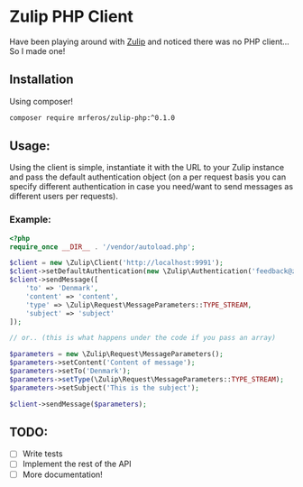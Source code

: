 Zulip PHP Client
====

Have been playing around with [Zulip](https://zulip.org/) and noticed there was no PHP client... So I made one! 

## Installation
Using composer!
```bash
composer require mrferos/zulip-php:^0.1.0
```

## Usage:
Using the client is simple, instantiate it with the URL to your Zulip instance and pass the default authentication
object (on a per request basis you can specify different authentication in case you need/want to send messages
as different users per requests).

### Example:
```php
<?php
require_once __DIR__ . '/vendor/autoload.php';

$client = new \Zulip\Client('http://localhost:9991');
$client->setDefaultAuthentication(new \Zulip\Authentication('feedback@zulip.com', '7Rp5bNRVz1dSuDz4HhANaxlpNDcYb6GQ'));
$client->sendMessage([
    'to' => 'Denmark',
    'content' => 'content',
    'type' => \Zulip\Request\MessageParameters::TYPE_STREAM,
    'subject' => 'subject'
]);

// or.. (this is what happens under the code if you pass an array)

$parameters = new \Zulip\Request\MessageParameters();
$parameters->setContent('Content of message');
$parameters->setTo('Denmark');
$parameters->setType(\Zulip\Request\MessageParameters::TYPE_STREAM);
$parameters->setSubject('This is the subject');

$client->sendMessage($parameters);

```

## TODO:
- [ ] Write tests
- [ ] Implement the rest of the API
- [ ] More documentation!
